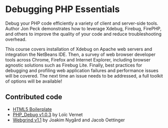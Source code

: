 # Debugging PHP Essentials

Debug your PHP code efficiently a variety of client and server-side tools. Author Jon Peck demonstrates how to leverage Xdebug, Firebug, FirePHP, and others to improve the quality of your code and reduce troubleshooting overhead.

This course covers installation of Xdebug on Apache web servers and integration the NetBeans IDE. Then, a survey of web browser developer tools across Chrome, Firefox and Internet Explorer, including browser agnostic solutions such as Firebug Lite. Finally, best practices for debugging and profiling web application failures and performance issues will be covered. The next time an issue needs to be addressed, a full toolkit of options will be available!

## Contributed code

* [HTML5 Boilerplate](http://html5boilerplate.com/)
* [PHP_Debug v1.0.3](https://github.com/pear/PHP_Debug) by Loïc Vernet
* [Webgrind v1.1](https://github.com/jokkedk/webgrind) by Joakim Nygård and Jacob Oettinger
